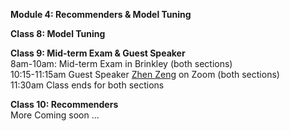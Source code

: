 **Module 4: Recommenders & Model Tuning**  

**Class 8: Model Tuning**  

**Class 9: Mid-term Exam & Guest Speaker**  
8am-10am: Mid-term Exam in Brinkley (both sections)  
10:15-11:15am Guest Speaker [Zhen Zeng](https://www.linkedin.com/in/zhenzengzz/) on Zoom (both sections)  
11:30am Class ends for both sections  

**Class 10: Recommenders**  
More Coming soon ...
